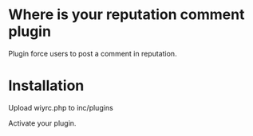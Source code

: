 Where is your reputation comment plugin
================================

Plugin force users to post a comment in reputation.


Installation
================================

Upload wiyrc.php to inc/plugins

Activate your plugin.

